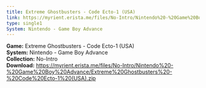 ```yaml
---
title: Extreme Ghostbusters - Code Ecto-1 (USA)
link: https://myrient.erista.me/files/No-Intro/Nintendo%20-%20Game%20Boy%20Advance/Extreme%20Ghostbusters%20-%20Code%20Ecto-1%20(USA).zip
type: single1
System: Nintendo - Game Boy Advance
---
```

<b>Game:</b> Extreme Ghostbusters - Code Ecto-1 (USA)<br>
<b>System:</b> Nintendo - Game Boy Advance<br>
<b>Collection:</b> No-Intro<br>
<b>Download:</b> https://myrient.erista.me/files/No-Intro/Nintendo%20-%20Game%20Boy%20Advance/Extreme%20Ghostbusters%20-%20Code%20Ecto-1%20(USA).zip
